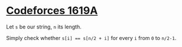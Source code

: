 # [Codeforces 1619A](https://codeforces.com/problemset/problem/1619/A)

Let `s` be our string, `n` its length.

Simply check whether `s[i] == s[n/2 + i]` for every `i` from `0` to `n/2-1`.